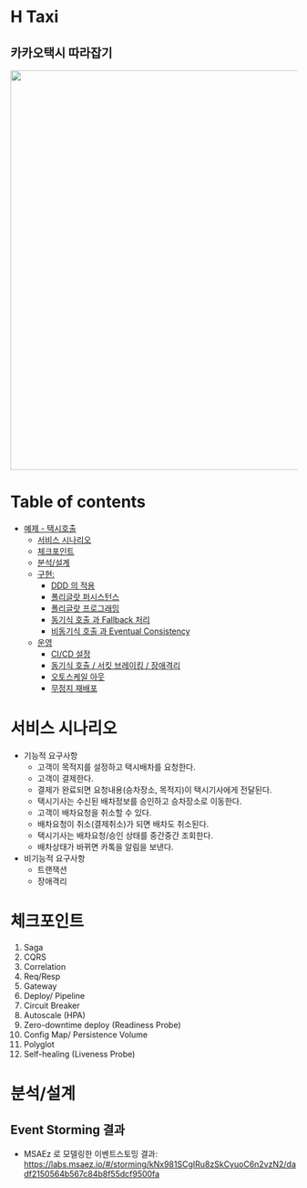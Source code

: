 H Taxi
============
카카오택시 따라잡기
---------------
<img src = "https://t1.kakaocdn.net/kakaomobility/company_website/contents/v2/10-taxi-sub-4.jpg" width = "700">

# Table of contents
- [예제 - 택시호출](#---)
  - [서비스 시나리오](#서비스-시나리오)
  - [체크포인트](#체크포인트)
  - [분석/설계](#분석설계)
  - [구현:](#구현-)
    - [DDD 의 적용](#ddd-의-적용)
    - [폴리글랏 퍼시스턴스](#폴리글랏-퍼시스턴스)
    - [폴리글랏 프로그래밍](#폴리글랏-프로그래밍)
    - [동기식 호출 과 Fallback 처리](#동기식-호출-과-Fallback-처리)
    - [비동기식 호출 과 Eventual Consistency](#비동기식-호출-과-Eventual-Consistency)
  - [운영](#운영)
    - [CI/CD 설정](#cicd설정)
    - [동기식 호출 / 서킷 브레이킹 / 장애격리](#동기식-호출-서킷-브레이킹-장애격리)
    - [오토스케일 아웃](#오토스케일-아웃)
    - [무정지 재배포](#무정지-재배포)

# 서비스 시나리오
- 기능적 요구사항
    + 고객이 목적지를 설정하고 택시배차를 요청한다.
    + 고객이 결제한다.
    + 결제가 완료되면 요청내용(승차장소, 목적지)이 택시기사에게 전달된다.
    + 택시기사는 수신된 배차정보를 승인하고 승차장소로 이동한다.
    + 고객이 배차요청을 취소할 수 있다.
    + 배차요청이 취소(결제취소)가 되면 배차도 취소된다.
    + 택시기사는 배차요청/승인 상태를 중간중간 조회한다.
    + 배차상태가 바뀌면 카톡을 알림을 보낸다.
- 비기능적 요구사항
    + 트랜잭션
    + 장애격리


# 체크포인트

1. Saga
1. CQRS
1. Correlation
1. Req/Resp
1. Gateway
1. Deploy/ Pipeline
1. Circuit Breaker
1. Autoscale (HPA)
1. Zero-downtime deploy (Readiness Probe)
1. Config Map/ Persistence Volume
1. Polyglot
1. Self-healing (Liveness Probe)


# 분석/설계


## Event Storming 결과
* MSAEz 로 모델링한 이벤트스토밍 결과:  https://labs.msaez.io/#/storming/kNx981SCgIRu8zSkCyuoC6n2vzN2/dadf2150564b567c84b8f55dcf9500fa

